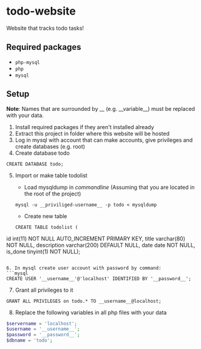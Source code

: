 # todo-website
Website that tracks todo tasks!

## Required packages
* `php-mysql`
* `php`
* `mysql`

## Setup
__Note__: Names that are surrounded by __ (e.g. \_\_variable__) must be replaced with your data.
1. Install required packages if they aren't installed already
2. Extract this project in folder where this website will be hosted
3. Log in mysql with account that can make accounts, give privileges and create databases (e.g. root)
4. Create database todo
```mysql
CREATE DATABASE todo;
```
5. Import or make table todolist

   * Load mysqldump in _commandline_ (Assuming that you are located in the root of the project)
   ```shell
   mysql -u __priviliged-username__ -p todo < mysqldump
   ```
   * Create new table
   ```mysql
   CREATE TABLE todolist (
 id int(11) NOT NULL AUTO_INCREMENT PRIMARY KEY,
 title varchar(80) NOT NULL,
 description varchar(200) DEFAULT NULL,
 date date NOT NULL,
 is_done tinyint(1) NOT NULL);
```

6. In mysql create user account with password by command:
```mysql
CREATE USER '__username__'@'localhost' IDENTIFIED BY '__password__';
```

7. Grant all privileges to it
```mysql
GRANT ALL PRIVILEGES on todo.* TO __username__@localhost;
```

8. Replace the following variables in all php files with your data
```php
$servername = 'localhost';
$username = '__username__';
$password = '__password__';
$dbname = 'todo';
```
